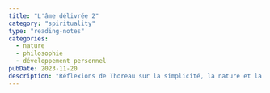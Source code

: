 ```yaml
---
title: "L'âme délivrée 2"
category: "spirituality"
type: "reading-notes"
categories:
  - nature
  - philosophie
  - développement personnel
pubDate: 2023-11-20
description: "Réflexions de Thoreau sur la simplicité, la nature et la société."
---
```

